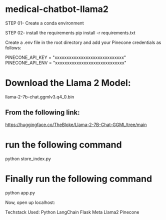 # medical-chatbot-llama2

STEP 01- Create a conda environment 

STEP 02- install the requirements
pip install -r requirements.txt

Create a .env file in the root directory and add your Pinecone credentials as follows:

PINECONE_API_KEY = "xxxxxxxxxxxxxxxxxxxxxxxxxxxxx"
PINECONE_API_ENV = "xxxxxxxxxxxxxxxxxxxxxxxxxxxxx"

# Download the Llama 2 Model:

llama-2-7b-chat.ggmlv3.q4_0.bin


## From the following link:
https://huggingface.co/TheBloke/Llama-2-7B-Chat-GGML/tree/main

# run the following command
python store_index.py
# Finally run the following command
python app.py

Now,
open up localhost:

Techstack Used:
Python
LangChain
Flask
Meta Llama2
Pinecone
